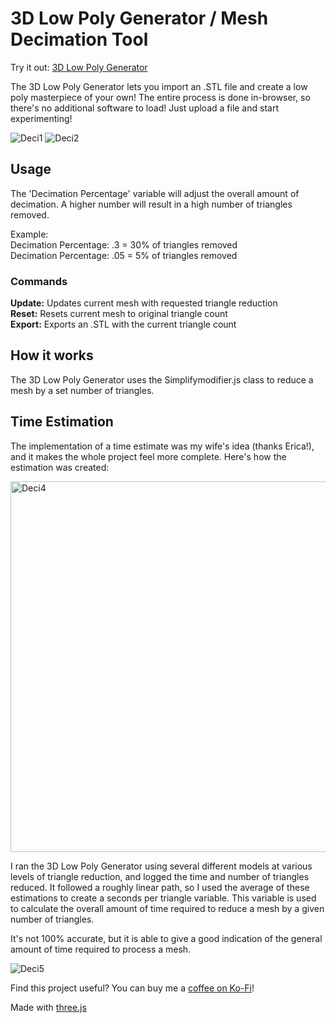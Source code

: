 # 3D Low Poly Generator / Mesh Decimation Tool

Try it out: [3D Low Poly Generator](https://andrewsink.github.io/3D-Low-Poly-Generator/)

The 3D Low Poly Generator lets you import an .STL file and create a low poly masterpiece of your own! The entire process is done in-browser, so there's no additional software to load! Just upload a file and start experimenting!
 

![Deci1](https://user-images.githubusercontent.com/46334898/143689199-513fafce-d3df-4085-8aa7-a72e982d9ad7.png)
![Deci2](https://user-images.githubusercontent.com/46334898/143689202-84e027f4-3f22-4360-8087-ced2e5762f79.png)




## Usage

The 'Decimation Percentage' variable will adjust the overall amount of decimation. A higher number will result in a high number of triangles removed.

Example: </br>
Decimation Percentage: .3 = 30% of triangles removed </br>
Decimation Percentage: .05 = 5% of triangles removed </br>

### Commands

**Update:** Updates current mesh with requested triangle reduction </br>
**Reset:** Resets current mesh to original triangle count </br>
**Export:** Exports an .STL with the current triangle count </br>

## How it works

The 3D Low Poly Generator uses the Simplifymodifier.js class to reduce a mesh by a set number of triangles.

## Time Estimation

The implementation of a time estimate was my wife's idea (thanks Erica!), and it makes the whole project feel more complete. Here's how the estimation was created: 

<img width="593" alt="Deci4" src="https://user-images.githubusercontent.com/46334898/143715994-83b3573f-56b7-44c1-b06a-227173771811.png">

I ran the 3D Low Poly Generator using several different models at various levels of triangle reduction, and logged the time and number of triangles reduced. It followed a roughly linear path, so I used the average of these estimations to create a seconds per triangle variable. This variable is used to calculate the overall amount of time required to reduce a mesh by a given number of triangles. </br>

It's not 100% accurate, but it is able to give a good indication of the general amount of time required to process a mesh. 

![Deci5](https://user-images.githubusercontent.com/46334898/143718408-c1d20201-df25-4c02-a5f3-f8c25f260708.png)


Find this project useful? You can buy me a [coffee on Ko-Fi](https://ko-fi.com/andrewsink)!

Made with [three.js](https://threejs.org/)
